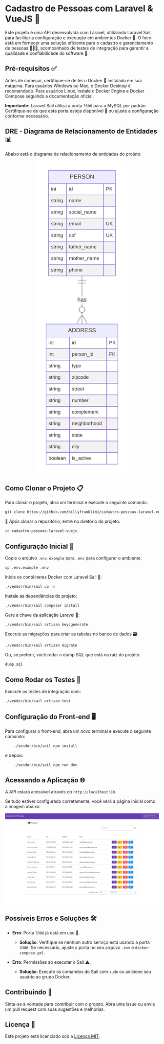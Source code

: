 # Cadastro de Pessoas com Laravel & VueJS 🚀

Este projeto é uma API desenvolvida com Laravel, utilizando Laravel Sail para facilitar a configuração e execução em ambientes Docker 🐳. O foco está em fornecer uma solução eficiente para o cadastro e gerenciamento de pessoas 🧑‍🤝‍🧑, acompanhado de testes de integração para garantir a qualidade e confiabilidade do software 🎯.

## Pré-requisitos ✅

Antes de começar, certifique-se de ter o Docker 🐳 instalado em sua máquina. Para usuários Windows ou Mac, o Docker Desktop é recomendado. Para usuários Linux, instale o Docker Engine e Docker Compose seguindo a documentação oficial.

**Importante:** Laravel Sail utiliza a porta `3306` para o MySQL por padrão. Certifique-se de que esta porta esteja disponível 🚦 ou ajuste a configuração conforme necessário.

## DRE - Diagrama de Relacionamento de Entidades 📊
Abaixo está o diagrama de relacionamento de entidades do projeto:
<p align="center">
  <img src="public/dre.svg" alt="DRE - Diagrama de Relacionamento de Entidades" />
</p>

## Como Clonar o Projeto 📋

Para clonar o projeto, abra um terminal e execute o seguinte comando:

```bash
git clone https://github.com/billyfranklim1/cadastro-pessoas-laravel-vuejs.git 
```

🎉 Após clonar o repositório, entre no diretório do projeto:

```bash
cd cadastro-pessoas-laravel-vuejs
```

## Configuração Inicial 🔧

Copie o arquivo `.env.example` para `.env` para configurar o ambiente:

```bash
cp .env.example .env
```

Inicie os contêineres Docker com Laravel Sail 🐳:

```bash
./vendor/bin/sail up -d
```

Instale as dependências do projeto:

```bash
./vendor/bin/sail composer install
```

Gere a chave da aplicação Laravel 🔑:

```bash
./vendor/bin/sail artisan key:generate
```

Execute as migrações para criar as tabelas no banco de dados 🗃️:

```bash
./vendor/bin/sail artisan migrate
```

Ou, se preferir, você rodar o dump SQL que está na raiz do projeto:
    
```bash
dump.sql
```

## Como Rodar os Testes 🧪

Execute os testes de integração com:

```bash
./vendor/bin/sail artisan test
```

<!-- configuração do front-end -->
## Configuração do Front-end 🖥️

Para configurar o front-end, abra um novo terminal e execute o seguinte comando:
    
```bash
    ./vendor/bin/sail npm install
```

e depois:

```bash
    ./vendor/bin/sail npm run dev
```

## Acessando a Aplicação 🌐

A API estará acessível através do `http://localhost:80`.

Se tudo estiver configurado corretamente, você verá a página inicial como a imagem abaixo:
<p align="center">
  <img src="public/capture.png" alt="Página Inicial" />
</p>

## Possíveis Erros e Soluções 🛠️

- **Erro**: Porta `3306` já está em uso 🚫.
  - **Solução**: Verifique se nenhum outro serviço está usando a porta `3306`. Se necessário, ajuste a porta no seu arquivo `.env` e `docker-compose.yml`.

- **Erro**: Permissões ao executar o Sail ⚠️.
  - **Solução**: Execute os comandos do Sail com `sudo` ou adicione seu usuário ao grupo Docker.

## Contribuindo 🤝

Sinta-se à vontade para contribuir com o projeto. Abra uma issue ou envie um pull request com suas sugestões e melhorias.

## Licença 📝

Este projeto está licenciado sob a [Licença MIT](LICENSE).

